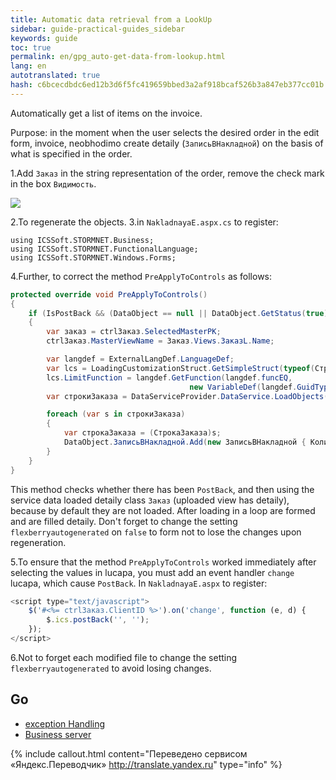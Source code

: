 ```yaml
--- 
title: Automatic data retrieval from a LookUp 
sidebar: guide-practical-guides_sidebar 
keywords: guide 
toc: true 
permalink: en/gpg_auto-get-data-from-lookup.html 
lang: en 
autotranslated: true 
hash: c6bcecdbdc6ed12b3d6f5fc419659bbed3a2af918bcaf526b3a847eb377cc01b 
--- 
```


Automatically get a list of items on the invoice. 

Purpose: in the moment when the user selects the desired order in the edit form, invoice, neobhodimo create detaily (`ЗаписьВНакладной`) on the basis of what is specified in the order. 

1.Add `Заказ` in the string representation of the order, remove the check mark in the box `Видимость`. 

![](/images/pages/guides/flexberry-aspnet/stroka-order-view.png) 

2.To regenerate the objects. 
3.in `NakladnayaE.aspx.cs` to register: 

```
using ICSSoft.STORMNET.Business;
using ICSSoft.STORMNET.FunctionalLanguage;
using ICSSoft.STORMNET.Windows.Forms;
``` 

4.Further, to correct the method `PreApplyToControls` as follows: 

```csharp
protected override void PreApplyToControls()
{
	if (IsPostBack && (DataObject == null || DataObject.GetStatus(true) == ObjectStatus.Created))
	{
		var заказ = ctrlЗаказ.SelectedMasterPK;
		ctrlЗаказ.MasterViewName = Заказ.Views.ЗаказL.Name;

		var langdef = ExternalLangDef.LanguageDef;
		var lcs = LoadingCustomizationStruct.GetSimpleStruct(typeof(СтрокаЗаказа), СтрокаЗаказа.Views.СтрокаЗаказаE);
		lcs.LimitFunction = langdef.GetFunction(langdef.funcEQ,
										new VariableDef(langdef.GuidType, Information.ExtractPropertyPath<СтрокаЗаказа>(x => x.Заказ)), заказ);
		var строкиЗаказа = DataServiceProvider.DataService.LoadObjects(lcs);

		foreach (var s in строкиЗаказа)
		{
			var строкаЗаказа = (СтрокаЗаказа)s;
			DataObject.ЗаписьВНакладной.Add(new ЗаписьВНакладной { Количество = строкаЗаказа.Количество, Товар = строкаЗаказа.Товар });
		}
	}
}
``` 

This method checks whether there has been `PostBack`, and then using the service data loaded detaily class `Заказ` (uploaded view has detaily), because by default they are not loaded. 
After loading in a loop are formed and are filled detaily. 
Don't forget to change the setting `flexberryautogenerated` on `false` to form not to lose the changes upon regeneration. 

5.To ensure that the method `PreApplyToControls` worked immediately after selecting the values in lucapa, you must add an event handler `change` lucapa, which cause `PostBack`. 
In `NakladnayaE.aspx` to register: 

```js
<script type="text/javascript">
	$('#<%= ctrlЗаказ.ClientID %>').on('change', function (e, d) {
		$.ics.postBack('', '');
	});
</script>
``` 

6.Not to forget each modified file to change the setting `flexberryautogenerated` to avoid losing changes. 

## Go 

* <i class="fa fa-arrow-left" aria-hidden="true"></i> [exception Handling](gpg_set-exception.html) 
* [Business server](gpg_business-server.html) <i class="fa fa-arrow-right" aria-hidden="true"></i> 



{% include callout.html content="Переведено сервисом «Яндекс.Переводчик» <http://translate.yandex.ru>" type="info" %}